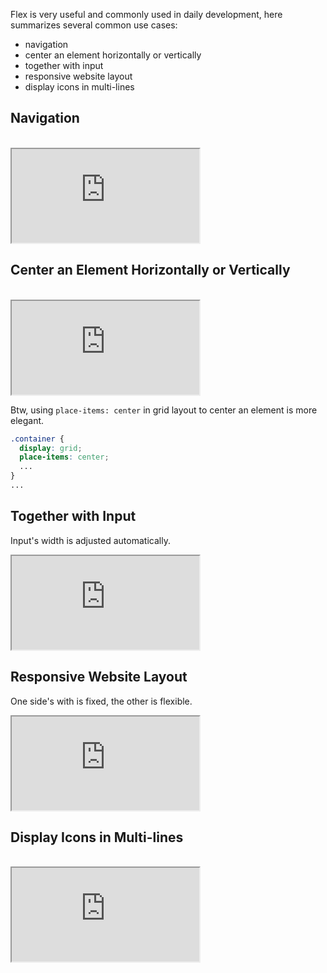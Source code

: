 Flex is very useful and commonly used in daily development, here summarizes several common use cases:
* navigation
* center an element horizontally or vertically
* together with input
* responsive website layout
* display icons in multi-lines 


## Navigation  
<br />
<iframe src="https://terry-su.github.io/BlogCDN/iframes/css/flex/comon-layouts/navigation/index.html?mode=css"></iframe>


## Center an Element Horizontally or Vertically
<br />
<iframe src="https://terry-su.github.io/BlogCDN/iframes/css/flex/comon-layouts/center/index.html?mode=css"></iframe>

Btw, using `place-items: center` in grid layout to center an element is more elegant.
```css
.container {
  display: grid;
  place-items: center;
  ...
}
...
```


## Together with Input
Input's width is adjusted automatically.
<br />  
<iframe src="https://terry-su.github.io/BlogCDN/iframes/css/flex/comon-layouts/together-with-input/index.html?mode=css"></iframe>



## Responsive Website Layout
One side's with is fixed, the other is flexible.
<br />  
<iframe src="https://terry-su.github.io/BlogCDN/iframes/css/flex/comon-layouts/responsive/index.html?mode=css"></iframe>


## Display Icons in Multi-lines
<br />  
<iframe src="https://terry-su.github.io/BlogCDN/iframes/css/flex/comon-layouts/display-items/index.html?mode=css"></iframe>
